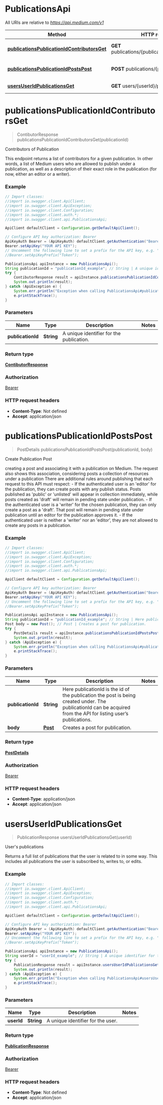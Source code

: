 # PublicationsApi

All URIs are relative to *https://api.medium.com/v1*

Method | HTTP request | Description
------------- | ------------- | -------------
[**publicationsPublicationIdContributorsGet**](PublicationsApi.md#publicationsPublicationIdContributorsGet) | **GET** publications/{publicationId}/contributors | Contributors of Publication
[**publicationsPublicationIdPostsPost**](PublicationsApi.md#publicationsPublicationIdPostsPost) | **POST** publications/{publicationId}/posts | Create Publication Post
[**usersUserIdPublicationsGet**](PublicationsApi.md#usersUserIdPublicationsGet) | **GET** users/{userId}/publications | User&#39;s publications


<a name="publicationsPublicationIdContributorsGet"></a>
# **publicationsPublicationIdContributorsGet**
> ContibutorResponse publicationsPublicationIdContributorsGet(publicationId)

Contributors of Publication

This endpoint returns a list of contributors for a given publication. In other words, a list of Medium users who are allowed to publish under a publication, as well as a description of their exact role in the publication (for now, either an editor or a writer).

### Example
```java
// Import classes:
//import io.swagger.client.ApiClient;
//import io.swagger.client.ApiException;
//import io.swagger.client.Configuration;
//import io.swagger.client.auth.*;
//import io.swagger.client.api.PublicationsApi;

ApiClient defaultClient = Configuration.getDefaultApiClient();

// Configure API key authorization: Bearer
ApiKeyAuth Bearer = (ApiKeyAuth) defaultClient.getAuthentication("Bearer");
Bearer.setApiKey("YOUR API KEY");
// Uncomment the following line to set a prefix for the API key, e.g. "Token" (defaults to null)
//Bearer.setApiKeyPrefix("Token");

PublicationsApi apiInstance = new PublicationsApi();
String publicationId = "publicationId_example"; // String | A unique identifier for the publication.
try {
    ContibutorResponse result = apiInstance.publicationsPublicationIdContributorsGet(publicationId);
    System.out.println(result);
} catch (ApiException e) {
    System.err.println("Exception when calling PublicationsApi#publicationsPublicationIdContributorsGet");
    e.printStackTrace();
}
```

### Parameters

Name | Type | Description  | Notes
------------- | ------------- | ------------- | -------------
 **publicationId** | **String**| A unique identifier for the publication. |

### Return type

[**ContibutorResponse**](ContibutorResponse.md)

### Authorization

[Bearer](../README.md#Bearer)

### HTTP request headers

 - **Content-Type**: Not defined
 - **Accept**: application/json

<a name="publicationsPublicationIdPostsPost"></a>
# **publicationsPublicationIdPostsPost**
> PostDetails publicationsPublicationIdPostsPost(publicationId, body)

Create Publication Post

creating a post and associating it with a publication on Medium. The request also shows this association, considering posts a collection of resources under a publication  There are additional rules around publishing that each request to this API must respect:   - If the authenticated user is an &#39;editor&#39; for the publication, they can create posts with any publish status. Posts published as &#39;public&#39; or &#39;unlisted&#39; will appear in collection immediately, while posts created as &#39;draft&#39; will remain in pending state under publication.   - If the authenticated user is a &#39;writer&#39; for the chosen publication, they can only create a post as a &#39;draft&#39;. That post will remain in pending state under publication until an editor for the publication approves it.   - If the authenticated user is neither a &#39;writer&#39; nor an &#39;editor&#39;, they are not allowed to create any posts in a publication. 

### Example
```java
// Import classes:
//import io.swagger.client.ApiClient;
//import io.swagger.client.ApiException;
//import io.swagger.client.Configuration;
//import io.swagger.client.auth.*;
//import io.swagger.client.api.PublicationsApi;

ApiClient defaultClient = Configuration.getDefaultApiClient();

// Configure API key authorization: Bearer
ApiKeyAuth Bearer = (ApiKeyAuth) defaultClient.getAuthentication("Bearer");
Bearer.setApiKey("YOUR API KEY");
// Uncomment the following line to set a prefix for the API key, e.g. "Token" (defaults to null)
//Bearer.setApiKeyPrefix("Token");

PublicationsApi apiInstance = new PublicationsApi();
String publicationId = "publicationId_example"; // String | Here publicationId is the id of the publication the post is being created under. The publicationId can be acquired from the API for listing user’s publications.
Post body = new Post(); // Post | Creates a post for publication.
try {
    PostDetails result = apiInstance.publicationsPublicationIdPostsPost(publicationId, body);
    System.out.println(result);
} catch (ApiException e) {
    System.err.println("Exception when calling PublicationsApi#publicationsPublicationIdPostsPost");
    e.printStackTrace();
}
```

### Parameters

Name | Type | Description  | Notes
------------- | ------------- | ------------- | -------------
 **publicationId** | **String**| Here publicationId is the id of the publication the post is being created under. The publicationId can be acquired from the API for listing user’s publications. |
 **body** | [**Post**](Post.md)| Creates a post for publication. |

### Return type

[**PostDetails**](PostDetails.md)

### Authorization

[Bearer](../README.md#Bearer)

### HTTP request headers

 - **Content-Type**: application/json
 - **Accept**: application/json

<a name="usersUserIdPublicationsGet"></a>
# **usersUserIdPublicationsGet**
> PublicationResponse usersUserIdPublicationsGet(userId)

User&#39;s publications

Returns a full list of publications that the user is related to in some way. This includes all publications the user is subscribed to, writes to, or edits.

### Example
```java
// Import classes:
//import io.swagger.client.ApiClient;
//import io.swagger.client.ApiException;
//import io.swagger.client.Configuration;
//import io.swagger.client.auth.*;
//import io.swagger.client.api.PublicationsApi;

ApiClient defaultClient = Configuration.getDefaultApiClient();

// Configure API key authorization: Bearer
ApiKeyAuth Bearer = (ApiKeyAuth) defaultClient.getAuthentication("Bearer");
Bearer.setApiKey("YOUR API KEY");
// Uncomment the following line to set a prefix for the API key, e.g. "Token" (defaults to null)
//Bearer.setApiKeyPrefix("Token");

PublicationsApi apiInstance = new PublicationsApi();
String userId = "userId_example"; // String | A unique identifier for the user.
try {
    PublicationResponse result = apiInstance.usersUserIdPublicationsGet(userId);
    System.out.println(result);
} catch (ApiException e) {
    System.err.println("Exception when calling PublicationsApi#usersUserIdPublicationsGet");
    e.printStackTrace();
}
```

### Parameters

Name | Type | Description  | Notes
------------- | ------------- | ------------- | -------------
 **userId** | **String**| A unique identifier for the user. |

### Return type

[**PublicationResponse**](PublicationResponse.md)

### Authorization

[Bearer](../README.md#Bearer)

### HTTP request headers

 - **Content-Type**: Not defined
 - **Accept**: application/json

